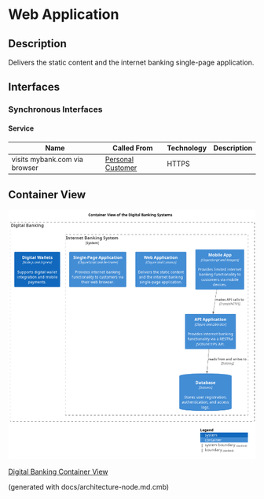 # Web Application
## Description
Delivers the static content and the internet banking single-page application.


## Interfaces

### Synchronous Interfaces

#### Service
| Name | Called From | Technology | Description |
|---|---|---|---|
| visits mybank.com via browser | [Personal Customer](../../mybank/personal-customer.md) | HTTPS |  |

## Container View
![Container View of the Digital Banking Systems](../../mybank/digital-banking/container-view.png)

[Digital Banking Container View](../../mybank/digital-banking/container-view.md)


(generated with docs/architecture-node.md.cmb)
